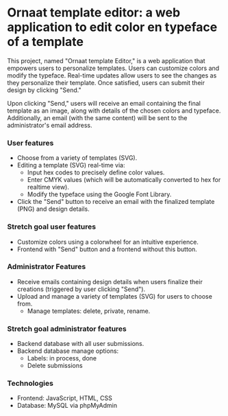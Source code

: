 # Ornaat template editor: a web application to edit color en typeface of a template
This project, named "Ornaat template Editor," is a web application that empowers users to personalize templates. Users can customize colors and modify the typeface. Real-time updates allow users to see the changes as they personalize their template. Once satisfied, users can submit their design by clicking "Send."

Upon clicking "Send," users will receive an email containing the final template as an image, along with details of the chosen colors and typeface. Additionally, an email (with the same content) will be sent to the administrator's email address.

### User features
- Choose from a variety of templates (SVG).
- Editing a template (SVG) real-time via:
   - Input hex codes to precisely define color values.
   - Enter CMYK values (which will be automatically converted to hex for realtime view).
   - Modify the typeface using the Google Font Library.
- Click the "Send" button to receive an email with the finalized template (PNG) and design details.

### Stretch goal user features
- Customize colors using a colorwheel for an intuitive experience.
- Frontend with "Send" button and a frontend without this button.

### Administrator Features
- Receive emails containing design details when users finalize their creations (triggered by user clicking "Send").
- Upload and manage a variety of templates (SVG) for users to choose from.
   - Manage templates: delete, private, rename.

### Stretch goal administrator features
- Backend database with all user submissions.
- Backend database manage options:
   - Labels: in process, done
   - Delete submissions

### Technologies
- Frontend: JavaScript, HTML, CSS
- Database: MySQL via phpMyAdmin

